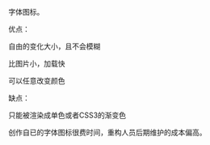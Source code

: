 字体图标。

优点：

自由的变化大小，且不会模糊

比图片小，加载快

可以任意改变颜色

缺点：

只能被渲染成单色或者CSS3的渐变色

创作自已的字体图标很费时间，重构人员后期维护的成本偏高。



